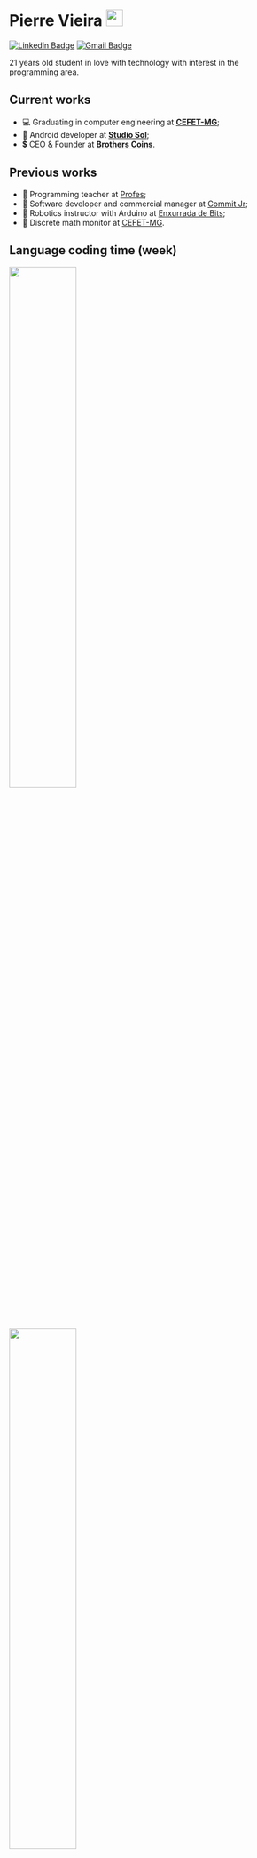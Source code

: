 # Pierre Vieira <img src="https://raw.githubusercontent.com/iampavangandhi/iampavangandhi/master/gifs/Hi.gif" width="30px">

[![Linkedin Badge](https://img.shields.io/badge/-LinkedIn-blue?style=flat-square&logo=Linkedin&logoColor=white&link=https://www.linkedin.com/in/pierre-vieira/)](https://www.linkedin.com/in/pierre-vieira/)
[![Gmail Badge](http://img.shields.io/badge/-Whatsapp-green?style=flat-square&logo=Whatsapp&logoColor=white&link=https://api.whatsapp.com/send?1=pt_BR&phone=5531998005262)](https://api.whatsapp.com/send?1=pt_BR&phone=5531998005262)

21 years old student in love with technology with interest in the programming area.

## Current works
* 💻 Graduating in computer engineering at **[CEFET-MG](https://www.cefetmg.br/)**;
* 🎸 Android developer at **[Studio Sol](https://www.studiosol.com.br/)**;
* 💲  CEO & Founder at **[Brothers Coins](https://brotherscoins.com/)**.

## Previous works
* 📖 Programming teacher at [Profes](https://profes.com.br/inicio);
* 🦜 Software developer and commercial manager at [Commit Jr](https://commitjr.com/);
* 🤖 Robotics instructor with Arduino at [Enxurrada de Bits](http://www.enxurradadebits.cefetmg.br/);
* 🧮 Discrete math monitor at [CEFET-MG](https://www.cefetmg.br/).

## Language coding time (week)
<p>
  <img src="https://github-readme-stats.vercel.app/api/wakatime?username=PierreVieira&theme=dark" height="49%" width="49%" />&nbsp;&nbsp;
  <img src="https://wakatime.com/share/@PierreVieira/9bebc1cb-b556-4ea6-97c8-8a96d55911ea.svg" height="49%" width="49%"/>
</p>
